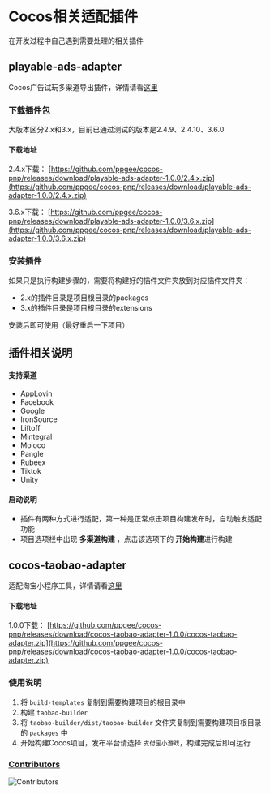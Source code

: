 # Cocos相关适配插件

在开发过程中自己遇到需要处理的相关插件

## playable-ads-adapter

Cocos广告试玩多渠道导出插件，详情请看[这里](./packages/playable-ads-adapter/README.md)

### 下载插件包
大版本区分2.x和3.x，目前已通过测试的版本是2.4.9、2.4.10、3.6.0
#### 下载地址
2.4.x下载：
[https://github.com/ppgee/cocos-pnp/releases/download/playable-ads-adapter-1.0.0/2.4.x.zip](https://github.com/ppgee/cocos-pnp/releases/download/playable-ads-adapter-1.0.0/2.4.x.zip)

3.6.x下载：
[https://github.com/ppgee/cocos-pnp/releases/download/playable-ads-adapter-1.0.0/3.6.x.zip](https://github.com/ppgee/cocos-pnp/releases/download/playable-ads-adapter-1.0.0/3.6.x.zip)

### 安装插件

如果只是执行构建步骤的，需要将构建好的插件文件夹放到对应插件文件夹：

- 2.x的插件目录是项目根目录的packages
- 3.x的插件目录是项目根目录的extensions

安装后即可使用（最好重启一下项目）

## 插件相关说明

#### 支持渠道

- AppLovin
- Facebook
- Google
- IronSource
- Liftoff
- Mintegral
- Moloco
- Pangle
- Rubeex
- Tiktok
- Unity

#### 启动说明

- 插件有两种方式进行适配，第一种是正常点击项目构建发布时，自动触发适配功能
- 项目选项栏中出现 **多渠道构建** ，点击该选项下的 **开始构建**进行构建

## cocos-taobao-adapter

适配淘宝小程序工具，详情请看[这里](./packages/cocos-taobao-adapter/README.md)

#### 下载地址
1.0.0下载：
[https://github.com/ppgee/cocos-pnp/releases/download/cocos-taobao-adapter-1.0.0/cocos-taobao-adapter.zip](https://github.com/ppgee/cocos-pnp/releases/download/cocos-taobao-adapter-1.0.0/cocos-taobao-adapter.zip)

### 使用说明

1. 将 `build-templates` 复制到需要构建项目的根目录中
2. 构建 `taobao-builder`
3. 将 `taobao-builder/dist/taobao-builder` 文件夹复制到需要构建项目根目录的 `packages` 中
4. 开始构建Cocos项目，发布平台请选择 `支付宝小游戏`，构建完成后即可运行

### [Contributors](https://github.com/ppgee/cocos-pnp/graphs/contributors)

![Contributors](https://github.com/ppgee/cocos-pnp)
